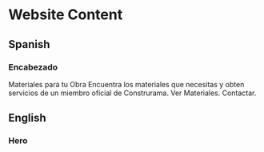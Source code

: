 # Website Content

## Spanish
### Encabezado
Materiales para tu Obra
Encuentra los materiales que necesitas y obten servicios de un miembro oficial de Construrama.
Ver Materiales. Contactar.


## English
### Hero
